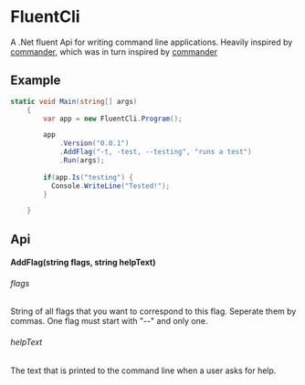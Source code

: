 # FluentCli

A .Net fluent Api for writing command line applications. Heavily inspired by [commander](https://github.com/tj/commander.js), 
which was in turn inspired by [commander](https://github.com/commander-rb/commander)


## Example

```csharp
static void Main(string[] args)
    {
        var app = new FluentCli.Program();

        app
            .Version("0.0.1")
            .AddFlag("-t, -test, --testing", "runs a test")
            .Run(args);
        
        if(app.Is("testing") {
          Console.WriteLine("Tested!");
        }

    }
```

## Api

#### AddFlag(string flags, string helpText)
###### flags

String of all flags that you want to correspond to this flag. Seperate them by commas.
One flag must start with "--" and only one.

###### helpText

The text that is printed to the command line when a user asks for help.

